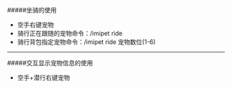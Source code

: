 #####坐骑的使用
- 空手右键宠物
- 骑行正在跟随的宠物命令：/imipet ride
- 骑行背包指定宠物命令：/imipet ride 宠物数位(1-6)
***
#####交互显示宠物信息的使用
- 空手+潜行右键宠物
